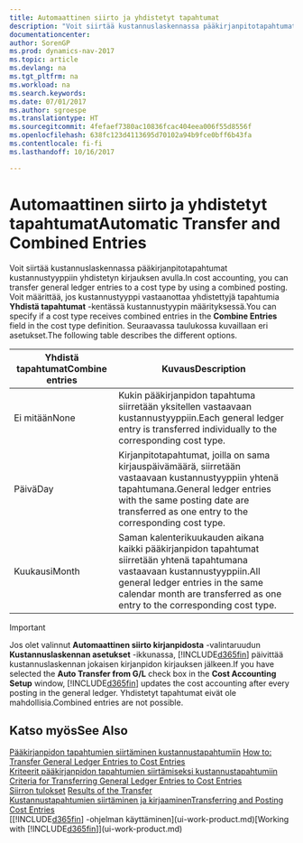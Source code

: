 ```yaml
---
title: Automaattinen siirto ja yhdistetyt tapahtumat
description: "Voit siirtää kustannuslaskennassa pääkirjanpitotapahtumat kustannustyyppiin yhdistetyn kirjauksen avulla. Voit määrittää, vastaanottaako kustannustyyppi yhdistettyjä tapahtumia kustannustyypin määrityksen **Yhdistä tapahtumat** -kentässä. Seuraavassa taulukossa kuvaillaan eri asetukset."
documentationcenter: 
author: SorenGP
ms.prod: dynamics-nav-2017
ms.topic: article
ms.devlang: na
ms.tgt_pltfrm: na
ms.workload: na
ms.search.keywords: 
ms.date: 07/01/2017
ms.author: sgroespe
ms.translationtype: HT
ms.sourcegitcommit: 4fefaef7380ac10836fcac404eea006f55d8556f
ms.openlocfilehash: 638fc123d4113695d70102a94b9fce0bff6b43fa
ms.contentlocale: fi-fi
ms.lasthandoff: 10/16/2017

---
```

# <a name="automatic-transfer-and-combined-entries"></a><span data-ttu-id="7a06b-105">Automaattinen siirto ja yhdistetyt tapahtumat</span><span class="sxs-lookup"><span data-stu-id="7a06b-105">Automatic Transfer and Combined Entries</span></span>
<span data-ttu-id="7a06b-106">Voit siirtää kustannuslaskennassa pääkirjanpitotapahtumat kustannustyyppiin yhdistetyn kirjauksen avulla.</span><span class="sxs-lookup"><span data-stu-id="7a06b-106">In cost accounting, you can transfer general ledger entries to a cost type by using a combined posting.</span></span> <span data-ttu-id="7a06b-107">Voit määrittää, jos kustannustyyppi vastaanottaa yhdistettyjä tapahtumia **Yhdistä tapahtumat** -kentässä kustannustyypin määrityksessä.</span><span class="sxs-lookup"><span data-stu-id="7a06b-107">You can specify if a cost type receives combined entries in the **Combine Entries** field in the cost type definition.</span></span> <span data-ttu-id="7a06b-108">Seuraavassa taulukossa kuvaillaan eri asetukset.</span><span class="sxs-lookup"><span data-stu-id="7a06b-108">The following table describes the different options.</span></span>  

|<span data-ttu-id="7a06b-109">Yhdistä tapahtumat</span><span class="sxs-lookup"><span data-stu-id="7a06b-109">Combine entries</span></span>|<span data-ttu-id="7a06b-110">Kuvaus</span><span class="sxs-lookup"><span data-stu-id="7a06b-110">Description</span></span>|  
|---------------------|-----------------|  
|<span data-ttu-id="7a06b-111">Ei mitään</span><span class="sxs-lookup"><span data-stu-id="7a06b-111">None</span></span>|<span data-ttu-id="7a06b-112">Kukin pääkirjanpidon tapahtuma siirretään yksitellen vastaavaan kustannustyyppiin.</span><span class="sxs-lookup"><span data-stu-id="7a06b-112">Each general ledger entry is transferred individually to the corresponding cost type.</span></span>|  
|<span data-ttu-id="7a06b-113">Päivä</span><span class="sxs-lookup"><span data-stu-id="7a06b-113">Day</span></span>|<span data-ttu-id="7a06b-114">Kirjanpitotapahtumat, joilla on sama kirjauspäivämäärä, siirretään vastaavaan kustannustyyppiin yhtenä tapahtumana.</span><span class="sxs-lookup"><span data-stu-id="7a06b-114">General ledger entries with the same posting date are transferred as one entry to the corresponding cost type.</span></span>|  
|<span data-ttu-id="7a06b-115">Kuukausi</span><span class="sxs-lookup"><span data-stu-id="7a06b-115">Month</span></span>|<span data-ttu-id="7a06b-116">Saman kalenterikuukauden aikana kaikki pääkirjanpidon tapahtumat siirretään yhtenä tapahtumana vastaavaan kustannustyyppiin.</span><span class="sxs-lookup"><span data-stu-id="7a06b-116">All general ledger entries in the same calendar month are transferred as one entry to the corresponding cost type.</span></span>|  

> [!IMPORTANT]  
>  <span data-ttu-id="7a06b-117">Jos olet valinnut **Automaattinen siirto kirjanpidosta** -valintaruudun **Kustannuslaskennan asetukset** -ikkunassa, [!INCLUDE[d365fin](includes/d365fin_md.md)] päivittää kustannuslaskennan jokaisen kirjanpidon kirjauksen jälkeen.</span><span class="sxs-lookup"><span data-stu-id="7a06b-117">If you have selected the **Auto Transfer from G/L** check box in the **Cost Accounting Setup** window, [!INCLUDE[d365fin](includes/d365fin_md.md)] updates the cost accounting after every posting in the general ledger.</span></span> <span data-ttu-id="7a06b-118">Yhdistetyt tapahtumat eivät ole mahdollisia.</span><span class="sxs-lookup"><span data-stu-id="7a06b-118">Combined entries are not possible.</span></span>  

## <a name="see-also"></a><span data-ttu-id="7a06b-119">Katso myös</span><span class="sxs-lookup"><span data-stu-id="7a06b-119">See Also</span></span>  
 <span data-ttu-id="7a06b-120">[Pääkirjanpidon tapahtumien siirtäminen kustannustapahtumiin](finance-how-to-transfer-general-ledger-entries-to-cost-entries.md) </span><span class="sxs-lookup"><span data-stu-id="7a06b-120">[How to: Transfer General Ledger Entries to Cost Entries](finance-how-to-transfer-general-ledger-entries-to-cost-entries.md) </span></span>  
 <span data-ttu-id="7a06b-121">[Kriteerit pääkirjanpidon tapahtumien siirtämiseksi kustannustapahtumiin](finance-criteria-for-transferring-general-ledger-entries-to-cost-entries.md) </span><span class="sxs-lookup"><span data-stu-id="7a06b-121">[Criteria for Transferring General Ledger Entries to Cost Entries](finance-criteria-for-transferring-general-ledger-entries-to-cost-entries.md) </span></span>  
 <span data-ttu-id="7a06b-122">[Siirron tulokset](finance-results-of-the-transfer.md) </span><span class="sxs-lookup"><span data-stu-id="7a06b-122">[Results of the Transfer](finance-results-of-the-transfer.md) </span></span>  
 [<span data-ttu-id="7a06b-123">Kustannustapahtumien siirtäminen ja kirjaaminen</span><span class="sxs-lookup"><span data-stu-id="7a06b-123">Transferring and Posting Cost Entries</span></span>](finance-transfer-and-post-cost-entries.md)  
 <span data-ttu-id="7a06b-124">[[!INCLUDE[d365fin](includes/d365fin_md.md)] -ohjelman käyttäminen](ui-work-product.md)</span><span class="sxs-lookup"><span data-stu-id="7a06b-124">[Working with [!INCLUDE[d365fin](includes/d365fin_md.md)]](ui-work-product.md)</span></span>

